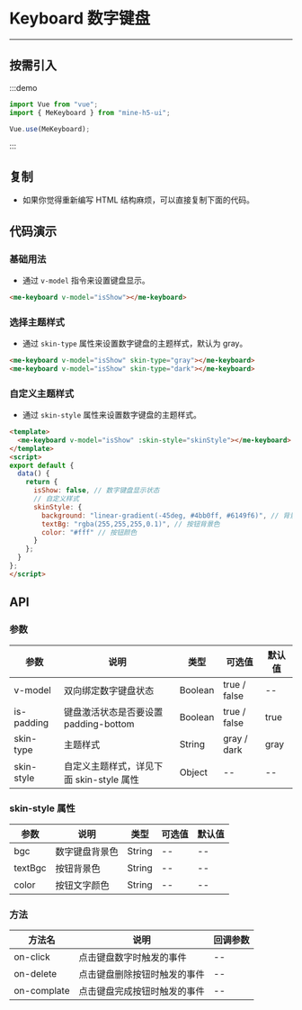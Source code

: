 # Keyboard 数字键盘

---

## 按需引入

:::demo

```JavaScript
import Vue from "vue";
import { MeKeyboard } from "mine-h5-ui";

Vue.use(MeKeyboard);
```

:::

## 复制

- 如果你觉得重新编写 HTML 结构麻烦，可以直接复制下面的代码。

## 代码演示

### 基础用法

- 通过 `v-model` 指令来设置键盘显示。

```HTML
<me-keyboard v-model="isShow"></me-keyboard>
```

### 选择主题样式

- 通过 `skin-type` 属性来设置数字键盘的主题样式，默认为 gray。

```HTML
<me-keyboard v-model="isShow" skin-type="gray"></me-keyboard>
<me-keyboard v-model="isShow" skin-type="dark"></me-keyboard>
```

### 自定义主题样式

- 通过 `skin-style` 属性来设置数字键盘的主题样式。

```HTML
<template>
  <me-keyboard v-model="isShow" :skin-style="skinStyle"></me-keyboard>
</template>
<script>
export default {
  data() {
    return {
      isShow: false, // 数字键盘显示状态
      // 自定义样式
      skinStyle: {
        background: "linear-gradient(-45deg, #4bb0ff, #6149f6)", // 背景色
        textBg: "rgba(255,255,255,0.1)", // 按钮背景色
        color: "#fff" // 按钮颜色
      }
    };
  }
};
</script>
```

## API

### 参数

| 参数       | 说明                                     | 类型    | 可选值       | 默认值 |
| ---------- | ---------------------------------------- | ------- | ------------ | ------ |
| v-model    | 双向绑定数字键盘状态                     | Boolean | true / false | --     |
| is-padding | 键盘激活状态是否要设置 padding-bottom    | Boolean | true / false | true   |
| skin-type  | 主题样式                                 | String  | gray / dark  | gray   |
| skin-style | 自定义主题样式，详见下面 skin-style 属性 | Object  | --           | --     |

### skin-style 属性

| 参数    | 说明           | 类型   | 可选值 | 默认值 |
| ------- | -------------- | ------ | ------ | ------ |
| bgc     | 数字键盘背景色 | String | --     | --     |
| textBgc | 按钮背景色     | String | --     | --     |
| color   | 按钮文字颜色   | String | --     | --     |

### 方法

| 方法名      | 说明                         | 回调参数 |
| ----------- | ---------------------------- | -------- |
| on-click    | 点击键盘数字时触发的事件     | --       |
| on-delete   | 点击键盘删除按钮时触发的事件 | --       |
| on-complate | 点击键盘完成按钮时触发的事件 | --       |

